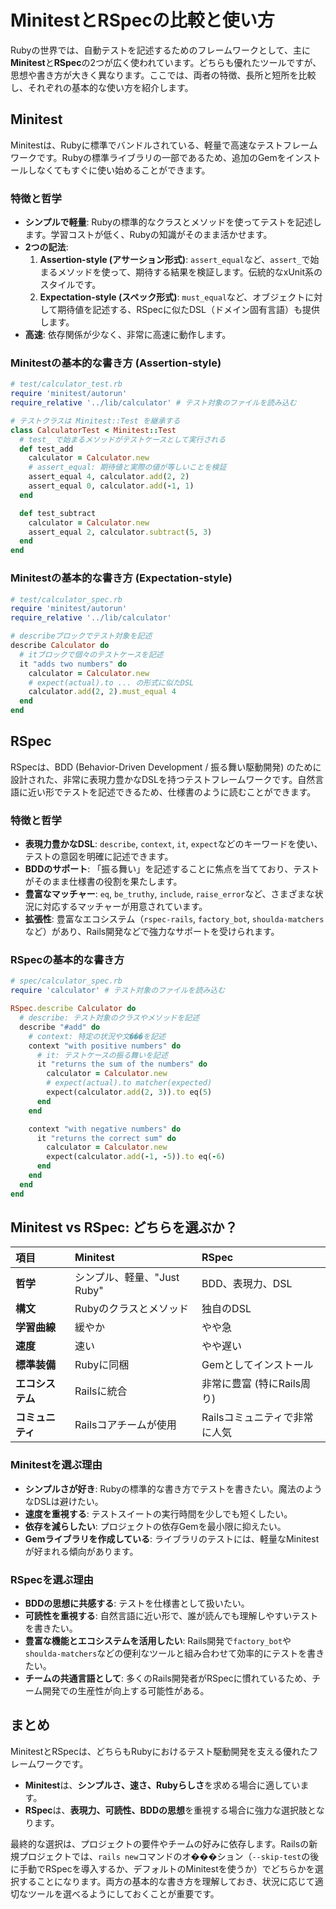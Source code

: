 
# MinitestとRSpecの比較と使い方

Rubyの世界では、自動テストを記述するためのフレームワークとして、主に**Minitest**と**RSpec**の2つが広く使われています。どちらも優れたツールですが、思想や書き方が大きく異なります。ここでは、両者の特徴、長所と短所を比較し、それぞれの基本的な使い方を紹介します。

## Minitest

Minitestは、Rubyに標準でバンドルされている、軽量で高速なテストフレームワークです。Rubyの標準ライブラリの一部であるため、追加のGemをインストールしなくてもすぐに使い始めることができます。

### 特徴と哲学

- **シンプルで軽量**: Rubyの標準的なクラスとメソッドを使ってテストを記述します。学習コストが低く、Rubyの知識がそのまま活かせます。
- **2つの記法**:
    1.  **Assertion-style (アサーション形式)**: `assert_equal`など、`assert_`で始まるメソッドを使って、期待する結果を検証します。伝統的なxUnit系のスタイルです。
    2.  **Expectation-style (スペック形式)**: `must_equal`など、オブジェクトに対して期待値を記述する、RSpecに似たDSL（ドメイン固有言語）も提供します。
- **高速**: 依存関係が少なく、非常に高速に動作します。

### Minitestの基本的な書き方 (Assertion-style)

```ruby
# test/calculator_test.rb
require 'minitest/autorun'
require_relative '../lib/calculator' # テスト対象のファイルを読み込む

# テストクラスは Minitest::Test を継承する
class CalculatorTest < Minitest::Test
  # test_ で始まるメソッドがテストケースとして実行される
  def test_add
    calculator = Calculator.new
    # assert_equal: 期待値と実際の値が等しいことを検証
    assert_equal 4, calculator.add(2, 2)
    assert_equal 0, calculator.add(-1, 1)
  end

  def test_subtract
    calculator = Calculator.new
    assert_equal 2, calculator.subtract(5, 3)
  end
end
```

### Minitestの基本的な書き方 (Expectation-style)

```ruby
# test/calculator_spec.rb
require 'minitest/autorun'
require_relative '../lib/calculator'

# describeブロックでテスト対象を記述
describe Calculator do
  # itブロックで個々のテストケースを記述
  it "adds two numbers" do
    calculator = Calculator.new
    # expect(actual).to ... の形式に似たDSL
    calculator.add(2, 2).must_equal 4
  end
end
```

## RSpec

RSpecは、BDD (Behavior-Driven Development / 振る舞い駆動開発) のために設計された、非常に表現力豊かなDSLを持つテストフレームワークです。自然言語に近い形でテストを記述できるため、仕様書のように読むことができます。

### 特徴と哲学

- **表現力豊かなDSL**: `describe`, `context`, `it`, `expect`などのキーワードを使い、テストの意図を明確に記述できます。
- **BDDのサポート**: 「振る舞い」を記述することに焦点を当てており、テストがそのまま仕様書の役割を果たします。
- **豊富なマッチャー**: `eq`, `be_truthy`, `include`, `raise_error`など、さまざまな状況に対応するマッチャーが用意されています。
- **拡張性**: 豊富なエコシステム（`rspec-rails`, `factory_bot`, `shoulda-matchers`など）があり、Rails開発などで強力なサポートを受けられます。

### RSpecの基本的な書き方

```ruby
# spec/calculator_spec.rb
require 'calculator' # テスト対象のファイルを読み込む

RSpec.describe Calculator do
  # describe: テスト対象のクラスやメソッドを記述
  describe "#add" do
    # context: 特定の状況や文���を記述
    context "with positive numbers" do
      # it: テストケースの振る舞いを記述
      it "returns the sum of the numbers" do
        calculator = Calculator.new
        # expect(actual).to matcher(expected)
        expect(calculator.add(2, 3)).to eq(5)
      end
    end

    context "with negative numbers" do
      it "returns the correct sum" do
        calculator = Calculator.new
        expect(calculator.add(-1, -5)).to eq(-6)
      end
    end
  end
end
```

## Minitest vs RSpec: どちらを選ぶか？

| 項目 | Minitest | RSpec |
| :--- | :--- | :--- |
| **哲学** | シンプル、軽量、"Just Ruby" | BDD、表現力、DSL |
| **構文** | Rubyのクラスとメソッド | 独自のDSL |
| **学習曲線** | 緩やか | やや急 |
| **速度** | 速い | やや遅い |
| **標準装備** | Rubyに同梱 | Gemとしてインストール |
| **エコシステム** | Railsに統合 | 非常に豊富 (特にRails周り) |
| **コミュニティ** | Railsコアチームが使用 | Railsコミュニティで非常に人気 |

### Minitestを選ぶ理由

- **シンプルさが好き**: Rubyの標準的な書き方でテストを書きたい。魔法のようなDSLは避けたい。
- **速度を重視する**: テストスイートの実行時間を少しでも短くしたい。
- **依存を減らしたい**: プロジェクトの依存Gemを最小限に抑えたい。
- **Gemライブラリを作成している**: ライブラリのテストには、軽量なMinitestが好まれる傾向があります。

### RSpecを選ぶ理由

- **BDDの思想に共感する**: テストを仕様書として扱いたい。
- **可読性を重視する**: 自然言語に近い形で、誰が読んでも理解しやすいテストを書きたい。
- **豊富な機能とエコシステムを活用したい**: Rails開発で`factory_bot`や`shoulda-matchers`などの便利なツールと組み合わせて効率的にテストを書きたい。
- **チームの共通言語として**: 多くのRails開発者がRSpecに慣れているため、チーム開発での生産性が向上する可能性がある。

## まとめ

MinitestとRSpecは、どちらもRubyにおけるテスト駆動開発を支える優れたフレームワークです。

- **Minitest**は、**シンプルさ、速さ、Rubyらしさ**を求める場合に適しています。
- **RSpec**は、**表現力、可読性、BDDの思想**を重視する場合に強力な選択肢となります。

最終的な選択は、プロジェクトの要件やチームの好みに依存します。Railsの新規プロジェクトでは、`rails new`コマンドのオ���ション（`--skip-test`の後に手動でRSpecを導入するか、デフォルトのMinitestを使うか）でどちらかを選択することになります。両方の基本的な書き方を理解しておき、状況に応じて適切なツールを選べるようにしておくことが重要です。
